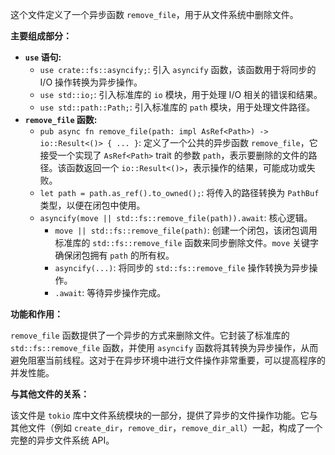 这个文件定义了一个异步函数 `remove_file`，用于从文件系统中删除文件。

**主要组成部分：**

*   **`use` 语句:**
    *   `use crate::fs::asyncify;`: 引入 `asyncify` 函数，该函数用于将同步的 I/O 操作转换为异步操作。
    *   `use std::io;`: 引入标准库的 `io` 模块，用于处理 I/O 相关的错误和结果。
    *   `use std::path::Path;`: 引入标准库的 `path` 模块，用于处理文件路径。
*   **`remove_file` 函数:**
    *   `pub async fn remove_file(path: impl AsRef<Path>) -> io::Result<()> { ... }`:  定义了一个公共的异步函数 `remove_file`，它接受一个实现了 `AsRef<Path>` trait 的参数 `path`，表示要删除的文件的路径。该函数返回一个 `io::Result<()>`，表示操作的结果，可能成功或失败。
    *   `let path = path.as_ref().to_owned();`: 将传入的路径转换为 `PathBuf` 类型，以便在闭包中使用。
    *   `asyncify(move || std::fs::remove_file(path)).await`:  核心逻辑。
        *   `move || std::fs::remove_file(path)`:  创建一个闭包，该闭包调用标准库的 `std::fs::remove_file` 函数来同步删除文件。`move` 关键字确保闭包拥有 `path` 的所有权。
        *   `asyncify(...)`:  将同步的 `std::fs::remove_file` 操作转换为异步操作。
        *   `.await`:  等待异步操作完成。

**功能和作用：**

`remove_file` 函数提供了一个异步的方式来删除文件。它封装了标准库的 `std::fs::remove_file` 函数，并使用 `asyncify` 函数将其转换为异步操作，从而避免阻塞当前线程。这对于在异步环境中进行文件操作非常重要，可以提高程序的并发性能。

**与其他文件的关系：**

该文件是 `tokio` 库中文件系统模块的一部分，提供了异步的文件操作功能。它与其他文件（例如 `create_dir`，`remove_dir`，`remove_dir_all`）一起，构成了一个完整的异步文件系统 API。
